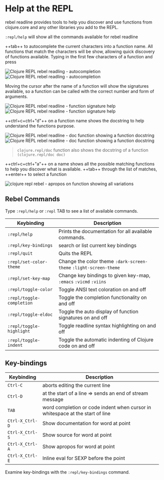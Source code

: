 # Help at the REPL

rebel readline provides tools to help you discover and use functions from clojure.core and any other libraries you add to the REPL.

`:repl/help` will show all the commands available for rebel readline

++tab++ to autocomplete the current characters into a function name.  All functions that match the characters will be show, allowing quick discovery of functions available.
Typing in the first few characters of a function and press

![Clojure REPL rebel readling - autocompletion](https://github.com/practicalli/graphic-design/blob/live/clojure/rebel/clojure-repl-rebel-function-autocomplete-map-dark.png?raw=true#only-dark)
![Clojure REPL rebel readling - autocompletion](https://github.com/practicalli/graphic-design/blob/live/clojure/rebel/clojure-repl-rebel-function-autocomplete-map-light.png?raw=true#only-light)

Moving the cursor after the name of a function will show the signatures available, so a function can be called with the correct number and form of arguments.

![Clojure REPL rebel readline - function signature help](https://github.com/practicalli/graphic-design/blob/live/clojure/rebel/clojure-repl-rebel-function-signature-map-dark.png?raw=true#only-dark)
![Clojure REPL rebel readline - function signature help](https://github.com/practicalli/graphic-design/blob/live/clojure/rebel/clojure-repl-rebel-function-signature-map-light.png?raw=true#only-light)

++ctrl+c+ctrl+"d"++ on a function name shows the docstring to help understand the functions purpose.

![Clojure REPL rebel readline - doc function showing a function docstring](https://github.com/practicalli/graphic-design/blob/live/clojure/rebel/clojure-repl-rebel-function-doc-map-dark.png?raw=true#only-dark)
![Clojure REPL rebel readline - doc function showing a function docstring](https://github.com/practicalli/graphic-design/blob/live/clojure/rebel/clojure-repl-rebel-function-doc-map-light.png?raw=true#only-light)

> `clojure.repl/doc` function also shows the docstring of a function `(clojure.repl/doc doc)`

++ctrl+c+ctrl+"a"++ on a name shows all the possible matching functions to help you discover what is available.  ++tab++ through the list of matches, ++enter++ to select a function

![clojure repl rebel - apropos on function showing all variations](https://github.com/practicalli/graphic-design/blob/live/clojure/rebel/clojure-repl-rebel-function-apropos-map-dark.png?raw=true)


## Rebel Commands

Type `:repl/help` or `:repl` TAB to see a list of available commands.

| Keybinding                | Description                                                       |
|---------------------------|-------------------------------------------------------------------|
| `:repl/help`              | Prints the documentation for all available commands.              |
| `:repl/key-bindings`      | search or list current key bindings                               |
| `:repl/quit`              | Quits the REPL                                                    |
| `:repl/set-color-theme`   | Change the color theme `:dark-screen-theme` `:light-screen-theme` |
| `:repl/set-key-map`       | Change key bindings to given key-map, `:emacs` `:vicmd` `:viins`  |
| `:repl/toggle-color`      | Toggle ANSI text coloration on and off                            |
| `:repl/toggle-completion` | Toggle the completion functionality on and off                    |
| `:repl/toggle-eldoc`      | Toggle the auto display of function signatures on and off         |
| `:repl/toggle-highlight`  | Toggle readline syntax highlighting on and off                    |
| `:repl/toggle-indent`     | Toggle the automatic indenting of Clojure code on and off         |

## Key-bindings

| Keybinding      | Description                                                                   |
|-----------------|-------------------------------------------------------------------------------|
| `Ctrl-C`        | aborts editing the current line                                               |
| `Ctrl-D`        | at the start of a line => sends an end of stream message                      |
| `TAB`           | word completion or code indent when cursor in whitespace at the start of line |
| `Ctrl-X_Ctrl-D` | Show documentation for word at point                                          |
| `Ctrl-X_Ctrl-S` | Show source for word at point                                                 |
| `Ctrl-X_Ctrl-A` | Show apropos for word at point                                                |
| `Ctrl-X_Ctrl-E` | Inline eval for SEXP before the point                                         |

Examine key-bindings with the `:repl/key-bindings` command.
